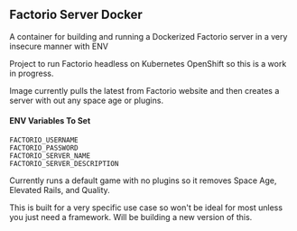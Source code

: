 ## Factorio Server Docker

A container for building and running a Dockerized Factorio server in a very insecure manner with ENV 

Project to run Factorio headless on Kubernetes OpenShift so this is a work in progress.

Image currently pulls the latest from Factorio website and then creates a server with out any space age or plugins.


#### ENV Variables To Set
```
FACTORIO_USERNAME
FACTORIO_PASSWORD
FACTORIO_SERVER_NAME
FACTORIO_SERVER_DESCRIPTION
```

Currently runs a default game with no plugins so it removes Space Age, Elevated Rails, and Quality.

This is built for a very specific use case so won't be ideal for most unless you just need a framework. Will be building a new version of this.
